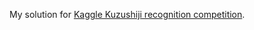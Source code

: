 My solution for [Kaggle Kuzushiji recognition competition](https://www.kaggle.com/c/kuzushiji-recognition/).
